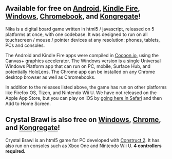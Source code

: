 Available for free on [Android](https://play.google.com/store/apps/details?id=com.studiomercato.nika "Google Play"), [Kindle Fire](https://www.amazon.com/Studio-Mercato-Nika/dp/B01JCETYTM "Amazon Appstore"), [Windows](https://www.microsoft.com/store/apps/9wzdncrdlkb5 "Windows Store"), [Chromebook](https://chrome.google.com/webstore/detail/nika/nldiglnhpkopnopfhofiddjcfpnlkbci "Chrome Web Store"), and [Kongregate](http://www.kongregate.com/games/StudioMercato/ "Kongregate")!
---

Nika is a digital board game written in html5 / javascript, released on 5 platforms at once, with one codebase.  It was designed to run on all touchscreen / mouse / pointer devices at any resolution: phones, tablets, PCs and consoles.

The Android and Kindle Fire apps were compiled in [Cocoon.io](https://cocoon.io), using the Canvas+ graphics accelerator.  The Windows version is a single Universal Windows Platform app that can run on PC, mobile, Surface Hub, and potentially HoloLens.  The Chrome app can be installed on any Chrome desktop browser as well as Chromebooks.

In addition to the releases listed above, the game has run on other platforms like Firefox OS, Tizen, and Nintendo Wii U.  We have not released on the Apple App Store, but you can play on iOS by [going here in Safari](http://www.studio-mercato.com/play/nika/ios.html "iOS") and then Add to Home Screen.

Crystal Brawl is also free on [Windows](https://www.microsoft.com/store/apps/9wzdncrdlkb3 "Windows Store"), [Chrome](https://chrome.google.com/webstore/detail/crystal-brawl/gpojgnoanbbdkdblfmajhhnnflbgfbno "Chrome Web Store"), and [Kongregate](http://www.kongregate.com/games/StudioMercato/ "Kongregate")!
---
Crystal Brawl is an html5 game for PC developed with [Construct 2](https://www.scirra.com).  It has also run on consoles such as Xbox One and Nintendo Wii U.  **4 controllers required.**
